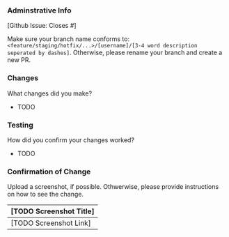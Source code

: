 ### Adminstrative Info

[Github Issue: Closes #]

Make sure your branch name conforms to:
`<feature/staging/hotfix/...>/[username]/[3-4 word description seperated by dashes]`. Otherwise, please rename your branch and create a new PR.

### Changes

What changes did you make?

- TODO

### Testing

How did you confirm your changes worked?

- TODO

### Confirmation of Change

Upload a screenshot, if possible. Othwerwise, please provide instructions on how to see the change.

| [TODO Screenshot Title] |
| ----------------------- |
| [TODO Screenshot Link]  |
